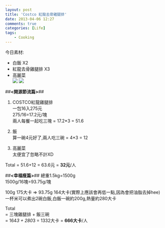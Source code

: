 ```yaml
---
layout: post
title: 'Costco 紅龍去骨雞腿排'
date: 2013-04-06 12:27
comments: true
categories: [Life]
tags:
	- Cooking
---
```



今日素材: 
 
- 白飯 X2  
- 紅龍去骨雞腿排 X3  
- 高麗菜  
![](https://lh4.googleusercontent.com/-7Jt9TbIim7c/UdAlkvGnLRI/AAAAAAAAArA/Kt8Ssn1PAZ4/w493-h874-no/food_04061.jpg)
![](https://lh3.googleusercontent.com/-Ez8d4TgUV1g/UdAll4uXjnI/AAAAAAAAArE/D2m4LcMKSzU/w1296-h731-no/food_04062.jpg)




##**<開源節流篇>**##
1. COSTCO紅龍雞腿排  
一包16入275元  
275/16=17.2元/塊  
兩人每餐一起吃三塊 = 17.2*3 = 51.6  

2. 飯  
算一碗4元好了,兩人吃三碗 = 4*3 = 12  
3. 高麗菜  
太便宜了忽略不計XD  

Total = 51.6+12 = 63.6元 = **32元**/人  

##**<幸福瘦篇>**##
總重1.5kg=1500g  
1500g/16塊=93.75g/塊  

100g 175大卡  => 93.75g 164大卡(實際上應該會再低一點,因為會把油脂去掉hee)  
一杯米可以煮出2碗白飯,白飯一碗約200g,熱量約280大卡  

Total   
= 三塊雞腿排 + 飯三碗   
= 164*3 + 280*3 = 1332大卡 = **666大卡**/人
